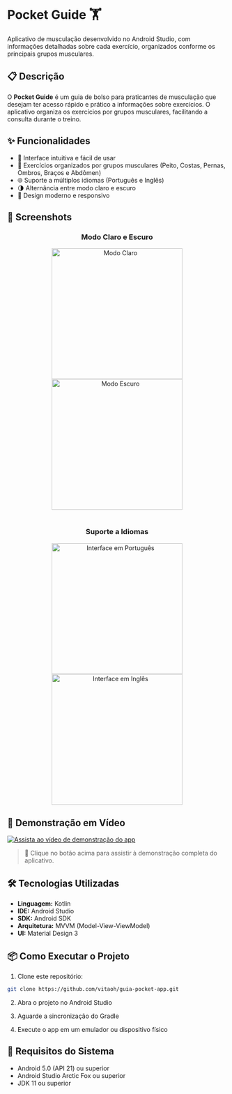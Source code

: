 # Pocket Guide 🏋️

Aplicativo de musculação desenvolvido no Android Studio, com informações detalhadas sobre cada exercício, organizados conforme os principais grupos musculares.

## 📋 Descrição

O **Pocket Guide** é um guia de bolso para praticantes de musculação que desejam ter acesso rápido e prático a informações sobre exercícios. O aplicativo organiza os exercícios por grupos musculares, facilitando a consulta durante o treino.

## ✨ Funcionalidades

- 📱 Interface intuitiva e fácil de usar
- 💪 Exercícios organizados por grupos musculares (Peito, Costas, Pernas, Ombros, Braços e Abdômen)
- 🌐 Suporte a múltiplos idiomas (Português e Inglês)
- 🌗 Alternância entre modo claro e escuro
- 🎨 Design moderno e responsivo

## 📸 Screenshots


<h3 align="center">Modo Claro e Escuro</h3>

<div align="center">
  <img src="assets/tema-claro.png" alt="Modo Claro" width="300"/>
  <img src="assets/tema-escuro.png" alt="Modo Escuro" width="300"/>
</div>

<br>

<h3 align="center">Suporte a Idiomas</h3>

<div align="center">
  <img src="assets/ptbr.png" alt="Interface em Português" width="300"/>
  <img src="assets/ptbr-escuro.png" alt="Interface em Inglês" width="300"/>
</div>

## 🎥 Demonstração em Vídeo  

[![Assista ao vídeo de demonstração do app](https://img.shields.io/badge/▶️%20Assistir%20ao%20vídeo-blue?style=for-the-badge)](https://drive.google.com/file/d/1eKzqiugHjrjhbp5X_SiaDdZibj78YzOf/view?usp=sharing)

> 🔗 Clique no botão acima para assistir à demonstração completa do aplicativo.


## 🛠️ Tecnologias Utilizadas

- **Linguagem:** Kotlin
- **IDE:** Android Studio
- **SDK:** Android SDK
- **Arquitetura:** MVVM (Model-View-ViewModel)
- **UI:** Material Design 3

## 📦 Como Executar o Projeto

1. Clone este repositório:
```bash
git clone https://github.com/vitaoh/guia-pocket-app.git
```

2. Abra o projeto no Android Studio

3. Aguarde a sincronização do Gradle

4. Execute o app em um emulador ou dispositivo físico

## 📱 Requisitos do Sistema

- Android 5.0 (API 21) ou superior
- Android Studio Arctic Fox ou superior
- JDK 11 ou superior
